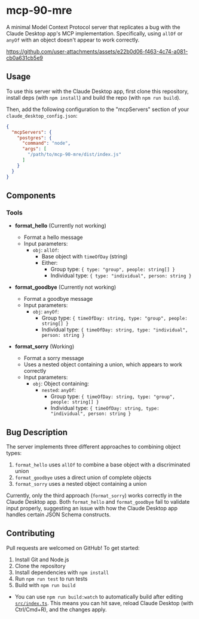 # mcp-90-mre

A minimal Model Context Protocol server that replicates a bug with the Claude Desktop app's MCP implementation. Specifically, using `allOf` or `anyOf` with an object doesn't appear to work correctly.

https://github.com/user-attachments/assets/e22b0d06-f463-4c74-a081-cb0a631cb5e9

## Usage

To use this server with the Claude Desktop app, first clone this repository, install deps (with `npm install`) and build the repo (with `npm run build`).

Then, add the following configuration to the "mcpServers" section of your `claude_desktop_config.json`:

```json
{
  "mcpServers": {
    "postgres": {
      "command": "node",
      "args": [
        "/path/to/mcp-90-mre/dist/index.js"
      ]
    }
  }
}
```

## Components

### Tools

- **format_hello** (Currently not working)
  - Format a hello message
  - Input parameters:
    - `obj`: `allOf`:
      - Base object with `timeOfDay` (string)
      - Either:
        - Group type: `{ type: "group", people: string[] }`
        - Individual type: `{ type: "individual", person: string }`

- **format_goodbye** (Currently not working)
  - Format a goodbye message
  - Input parameters:
    - `obj`: `anyOf`:
      - Group type: `{ timeOfDay: string, type: "group", people: string[] }`
      - Individual type: `{ timeOfDay: string, type: "individual", person: string }`

- **format_sorry** (Working)
  - Format a sorry message
  - Uses a nested object containing a union, which appears to work correctly
  - Input parameters:
    - `obj`: Object containing:
      - `nested`: `anyOf`:
        - Group type: `{ timeOfDay: string, type: "group", people: string[] }`
        - Individual type: `{ timeOfDay: string, type: "individual", person: string }`

## Bug Description

The server implements three different approaches to combining object types:

1. `format_hello` uses `allOf` to combine a base object with a discriminated union
2. `format_goodbye` uses a direct union of complete objects
3. `format_sorry` uses a nested object containing a union

Currently, only the third approach (`format_sorry`) works correctly in the Claude Desktop app. Both `format_hello` and `format_goodbye` fail to validate input properly, suggesting an issue with how the Claude Desktop app handles certain JSON Schema constructs.

## Contributing

Pull requests are welcomed on GitHub! To get started:

1. Install Git and Node.js
2. Clone the repository
3. Install dependencies with `npm install`
4. Run `npm run test` to run tests
5. Build with `npm run build`
  - You can use `npm run build:watch` to automatically build after editing [`src/index.ts`](./src/index.ts). This means you can hit save, reload Claude Desktop (with Ctrl/Cmd+R), and the changes apply.
